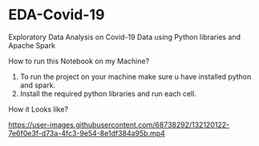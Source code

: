 # EDA-Covid-19
Exploratory Data Analysis on Covid-19 Data using Python libraries and Apache Spark

How to run this Notebook on my Machine?
1) To run the project on your machine make sure u have installed python and spark.
2) Install the required python libraries and run each cell.

How it Looks like?

https://user-images.githubusercontent.com/68738292/132120122-7e6f0e3f-d73a-4fc3-9e54-8e1df384a95b.mp4


